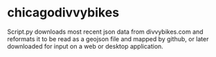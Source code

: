 chicagodivvybikes
=================

Script.py downloads most recent json data from divvybikes.com and reformats it to be read as a geojson file and mapped by github, or later downloaded for input on a web or desktop application.
